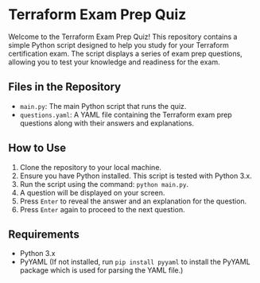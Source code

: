 # Terraform Exam Prep Quiz

Welcome to the Terraform Exam Prep Quiz! This repository contains a simple Python script designed to help you study for your Terraform certification exam. The script displays a series of exam prep questions, allowing you to test your knowledge and readiness for the exam.

## Files in the Repository

- `main.py`: The main Python script that runs the quiz.
- `questions.yaml`: A YAML file containing the Terraform exam prep questions along with their answers and explanations.

## How to Use

1. Clone the repository to your local machine.
2. Ensure you have Python installed. This script is tested with Python 3.x.
3. Run the script using the command: `python main.py`.
4. A question will be displayed on your screen.
5. Press `Enter` to reveal the answer and an explanation for the question.
6. Press `Enter` again to proceed to the next question.

## Requirements

- Python 3.x
- PyYAML (If not installed, run `pip install pyyaml` to install the PyYAML package which is used for parsing the YAML file.)
